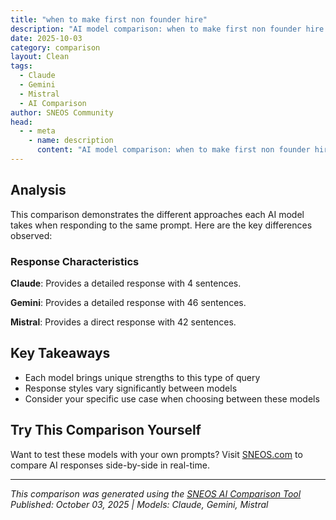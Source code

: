 ```yaml
---
title: "when to make first non founder hire"
description: "AI model comparison: when to make first non founder hire..."
date: 2025-10-03
category: comparison
layout: Clean
tags:
  - Claude
  - Gemini
  - Mistral
  - AI Comparison
author: SNEOS Community
head:
  - - meta
    - name: description
      content: "AI model comparison: when to make first non founder hire..."
---
```


<ChatComparison
  title="when to make first non founder hire"
  prompt="when to make first non founder hire"
  :responses='{
    "Claude": "The timing for your first non-founder hire depends on several key factors:\n\n## Revenue/Funding Milestones\n- **Revenue**: $10K\u002B MRR for sustainable hiring, or $5K\u002B if growing rapidly\n- **Funding**: Raised enough for 12-18 months runway including the new hire\u0027s salary\n- **Cash flow**: Can afford 6\u002B months of salary/benefits without jeopardizing operations\n\n## Capacity Indicators\n- Founders are working 60\u002B hour weeks consistently\n- Clear bottlenecks that can\u0027t be solved by automation/tools\n- Opportunity cost of founder time exceeds hire cost\n- Specific, urgent skill gaps (technical, sales, operations)\n\n## Business Readiness\n- **Product-market fit** signals are strong\n- Clear growth trajectory and demand\n- Well-defined role with measurable success metrics\n- Basic processes and culture foundation in place\n\n## Common First Hires by Stage\n- **Pre-revenue**: Technical co-founder or critical developer\n- **Early revenue**: Sales rep, customer success, or operations\n- **Growth stage**: Marketing, additional engineering, or specialized roles\n\n## Red Flags to Wait\n- Hiring to solve unclear problems\n- Less than 6 months runway after hire\n- No clear onboarding plan or success metrics\n- Hoping a hire will \u0022figure things out\u0022\n\n**Start recruiting when you hit 2-3 of the positive indicators above.** The hiring process takes 1-3 months, so begin before you\u0027re completely overwhelmed.\n\nWhat stage is your startup at? I can give more specific guidance.",
    "Gemini": "Knowing when to make your first non-founder hire is a crucial decision that can significantly impact your startup\u0027s growth and trajectory. There\u0027s no one-size-fits-all answer, but here\u0027s a breakdown of factors to consider:\n\n**Key Indicators It Might Be Time:**\n\n*   **You (and your co-founders) are consistently overwhelmed:** You\u0027re working excessive hours, sacrificing personal time, and constantly firefighting.  If you\u0027re spending too much time on tasks that are **not** core to your expertise or the business\u0027s long-term strategy, it\u0027s a red flag.\n*   **Growth is being stifled:** Opportunities are being missed, deadlines are slipping, and the business isn\u0027t scaling as quickly as it could be because of limited bandwidth.\n*   **Founders are doing tasks that are beneath them:** Founders should be focusing on high-level strategy, fundraising, and building the overall vision. If you\u0027re spending a significant portion of your time on administrative tasks, customer support, or tasks a less expensive hire could do, it\u0027s inefficient.\n*   **Specific skill gaps are hindering progress:** You\u0027ve identified a crucial skill set missing within the founding team (e.g., marketing expertise, sales experience, specialized engineering knowledge) that\u0027s preventing you from reaching key milestones.\n*   **Customers are demanding more support:** Increased customer volume or complexity necessitates a dedicated support person to maintain customer satisfaction and prevent churn.\n*   **Burnout is a real threat:**  Prolonged stress and exhaustion among the founders can lead to mistakes, poor decision-making, and even health problems.\n\n**Factors to Consider Before Hiring:**\n\n*   **Cash Flow and Runway:** Can you afford to pay a salary, benefits, and potential onboarding costs for at least 6-12 months?  Calculate your runway (how long your cash will last) and ensure a new hire won\u0027t significantly shorten it to a dangerous level.\n*   **Clearly Defined Role and Responsibilities:**  Don\u0027t hire just to hire.  Have a specific role in mind with clear objectives and metrics for success.  What problems will this hire solve?  What are the expected outcomes?\n*   **Process Automation and Efficiency:**  Before hiring, assess if you can streamline existing processes or automate tasks to reduce workload. Tools and automation may eliminate the need for a hire, or reduce the scope of the required role.\n*   **Founding Team Skill Enhancement:**  Could the founders acquire the necessary skills through training, online courses, or mentorship instead of hiring someone? Consider this before committing to a full-time salary.\n*   **Alternatives to Full-Time Hires:** Explore alternatives like freelancers, contractors, or part-time employees. These options offer flexibility and can be a cost-effective way to address immediate needs.\n*   **Company Culture and Values:** How will a new hire integrate into the existing team?  Ensure your hiring process prioritizes candidates who align with your company\u0027s values and can contribute to a positive work environment.\n\n**Prioritizing the First Hire:**\n\nIf you decide it\u0027s time to hire, think strategically about which role will have the biggest impact:\n\n*   **Sales/Business Development:**  If you need to generate revenue and acquire customers.\n*   **Marketing:** If you need to build brand awareness and attract leads.\n*   **Engineering/Development:** If you need to improve your product or build new features.\n*   **Customer Support:** If you need to improve customer satisfaction and retention.\n*   **Operations/Admin:** If you need to free up founders from administrative tasks.\n\n**Important Considerations:**\n\n*   **Set Clear Expectations:** Communicate clear expectations, goals, and performance metrics to the new hire from day one.\n*   **Provide Adequate Training and Support:** Invest time and resources in training and supporting the new hire to ensure they can succeed in their role.\n*   **Empowerment and Ownership:** Give the new hire a sense of ownership and empower them to make decisions and contribute to the company\u0027s success.\n*   **Culture Fit is Critical:**  In a small startup, the first few hires have a disproportionate impact on the company culture.  Prioritize candidates who are a good fit.\n*   **Rethink as you grow:** Once you make a hire, continuously evaluate whether the role is still necessary and if the person is still the right fit for the company. As the company evolves, you may need to adjust roles or even let people go.\n\n**Example Scenario:**\n\nLet\u0027s say you\u0027re two co-founders building a SaaS product. You\u0027re both technical and have built a great MVP. However, you\u0027re spending all your time coding and answering customer support emails, leaving no time for sales and marketing.  You\u0027re also noticing that customer onboarding is taking too long, leading to some early churn. In this scenario, your first hire might be a customer success manager or a junior sales person.\n\n**In Summary:**\n\nThe decision to make your first non-founder hire is a strategic one that should be based on a careful assessment of your business needs, financial situation, and the skills of your founding team. Don\u0027t rush into it, but don\u0027t delay it if it\u0027s hindering your growth. Prioritize roles that will have the biggest impact on revenue, customer satisfaction, or product development, and be prepared to invest time and resources in supporting your new hire\u0027s success. Good luck!\n",
    "Mistral": "Making your first non-founder hire is a significant milestone for any startup. The timing of this hire can vary greatly depending on the specific needs and circumstances of your business. Here are some key considerations to help you decide when to make your first non-founder hire:\n\n1. **Workload and Capacity**:\n   - **Overwhelmed Founders**: If the founders are consistently working long hours and struggling to keep up with the demands of the business, it might be time to bring in additional help.\n   - **Specialized Skills**: If there are tasks that require specialized skills that the founders do not possess, hiring someone with those skills can be beneficial.\n\n2. **Business Growth**:\n   - **Revenue and Customer Base**: As your revenue and customer base grow, the complexity of operations increases. Additional staff can help manage this growth effectively.\n   - **Scalability**: If you need to scale operations quickly to meet demand, hiring can help you achieve this.\n\n3. **Strategic Needs**:\n   - **Market Expansion**: If you are planning to expand into new markets or product lines, additional staff can help with the increased workload and strategic planning.\n   - **Funding**: If you have secured funding, it might be a good time to invest in talent to accelerate growth.\n\n4. **Operational Efficiency**:\n   - **Process Improvement**: If certain processes are becoming inefficient or bottlenecks are forming, hiring someone to streamline these processes can be beneficial.\n   - **Delegation**: Founders should focus on high-level strategic decisions. Hiring can help delegate operational tasks, allowing founders to concentrate on growth and innovation.\n\n5. **Cultural and Organizational Development**:\n   - **Company Culture**: The first non-founder hire will significantly influence the company culture. It\u0027s important to bring in someone who aligns with your values and vision.\n   - **Organizational Structure**: As the company grows, it will need a more structured organizational setup. Hiring can help establish roles and responsibilities more clearly.\n\n6. **Financial Considerations**:\n   - **Budget**: Ensure you have the financial resources to support a new hire. This includes salary, benefits, and any additional costs associated with onboarding.\n   - **ROI**: Consider the return on investment. Will the new hire contribute to increased revenue or cost savings that justify their salary?\n\n7. **Legal and Compliance**:\n   - **Regulations**: Ensure you are compliant with labor laws and regulations. This includes understanding employment contracts, payroll, and tax obligations.\n\n8. **Long-Term Vision**:\n   - **Future Needs**: Think about the long-term vision of the company. What roles will be critical in the next 1-3 years? Hiring for these roles early can set a strong foundation for future growth.\n\n### Steps to Take Before Hiring:\n1. **Define the Role**: Clearly outline the job description, responsibilities, and qualifications required.\n2. **Recruitment Process**: Develop a recruitment strategy, including where to post job listings, how to screen candidates, and the interview process.\n3. **Onboarding Plan**: Create an onboarding plan to ensure the new hire integrates smoothly into the team and understands the company\u0027s goals and culture.\n4. **Legal and Financial Preparation**: Ensure all legal and financial aspects are in place, including employment contracts, payroll setup, and compliance with labor laws.\n\nMaking your first non-founder hire is a big step, but with careful planning and consideration, it can be a pivotal moment in your company\u0027s growth and success."
  }'
  published-date="21:02"
/>

## Analysis

This comparison demonstrates the different approaches each AI model takes when responding to the same prompt. Here are the key differences observed:

### Response Characteristics

**Claude**: Provides a detailed response with 4 sentences. 

**Gemini**: Provides a detailed response with 46 sentences. 

**Mistral**: Provides a direct response with 42 sentences. 

## Key Takeaways

- Each model brings unique strengths to this type of query
- Response styles vary significantly between models
- Consider your specific use case when choosing between these models

## Try This Comparison Yourself

Want to test these models with your own prompts? Visit [SNEOS.com](https://sneos.com) to compare AI responses side-by-side in real-time.

---

*This comparison was generated using the [SNEOS AI Comparison Tool](https://sneos.com)*
*Published: October 03, 2025 | Models: Claude, Gemini, Mistral*
